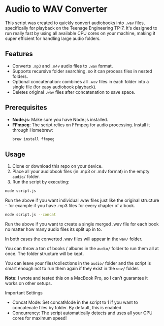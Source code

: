 # Audio to WAV Converter

This script was created to quickly convert audiobooks into `.wav` files, specifically for playback on the Teenage Engineering TP-7. It's designed to run really fast by using all available CPU cores on your machine, making it super efficient for handling large audio folders.

## Features
- Converts `.mp3` and `.m4v` audio files to `.wav` format.
- Supports recursive folder searching, so it can process files in nested folders.
- Optional concatenation: combines all `.wav` files in each folder into a single file (for easy audiobook playback).
- Deletes original `.wav` files after concatenation to save space.

## Prerequisites
- **Node.js**: Make sure you have Node.js installed.
- **FFmpeg**: The script relies on FFmpeg for audio processing. Install it through Homebrew:
  ```bash
  brew install ffmpeg

## Usage

1.	Clone or download this repo on your device.
2.	Place all your audiobook files (in .mp3 or .m4v format) in the empty `audio/` folder.
3.	Run the script by executing:

```bash
node script.js
```
Run the above if you want individual .wav files just like the original structure - for example if you have .mp3 files for every chapter of a book.

```bash
node script.js --concat
```

Run the above if you want to create a single merged .wav file for each book no matter how many audio files its split up in to.

In both cases the converted .wav files will appear in the `wav/` folder.

You can throw a ton of books / albums in the `audio/` folder to run them all at once. The folder structure will be kept.

You can leave your files/collections in the `audio/` folder and the script is smart enough not to run them again if they exist in the `wav/` folder.

**Note:** I wrote and tested this on a MacBook Pro, so I can’t guarantee it works on other setups.

Important Settings

- Concat Mode: Set concatMode in the script to 1 if you want to concatenate files by folder. By default, this is enabled.
- Concurrency: The script automatically detects and uses all your CPU cores for maximum speed!
